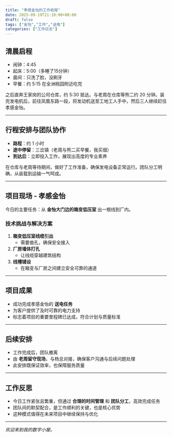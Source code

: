 ```yaml
---
title: "孝感金怡的工作收尾"
date: 2025-09-19T21:10:00+08:00
draft: false
tags: ["金怡","工作","送电"]
categories: ["工作日志"]
---
```


## 清晨启程

- 闹钟：4:45  
- 起床：5:00（多睡了15分钟）  
- 晨间：只洗了脸，没刷牙  
- 早餐：约 5:15 在全洲桃园附近吃完  

之后直奔王家岗的公司仓库，约 5:30 抵达。与老周在仓库等熊二约 20 分钟。装完发电机后，前往凤凰东路一段，将发动机送至工地工人手中，然后三人继续赶往孝感金怡。
<!--more-->

---

## 行程安排与团队协作

- **路程**：约 1 小时  
- **途中停留**：三岔镇（老周与熊二买早餐，我买烟）  
- **到达后**：立即投入工作，展现出高度的专业素养  

在仓库与老周等待期间，做好了工作准备，确保发电设备正常运行。团队分工明确，从装载到运输一气呵成。

---

## 项目现场 - 孝感金怡

今日的主要任务：从 **金怡大门边的箱变低压室** 出一根线到厂内。  

### 技术挑战与解决方案

1. **箱变低压室线缆引出**  
   - 需要凿孔，确保安全接入  
2. **厂房墙体打孔**  
   - 让线缆穿越建筑结构  
3. **线槽铺设**  
   - 在箱变与厂房之间建立安全可靠的通道  

---

## 项目成果

- 成功完成孝感金怡的 **送电任务**  
- 为客户提供了及时可靠的电力支持  
- 标志着项目的重要里程碑已达成，符合计划与质量标准  

---

## 后续安排

- 工作完成后，团队撤离  
- 由 **老周留守现场**，与杨总对接，确保客户沟通与后续问题处理  
- 此安排既保证效率，也保障服务质量  

---

## 工作反思

- 今日工作紧张且繁重，但通过 **合理的时间管理** 和 **团队分工**，高效完成任务  
- 团队间的默契配合，是工作顺利的关键，也是核心优势  
- 这种模式值得在未来项目中继续保持与优化  

---

_欢迎来到我的数字小屋。_